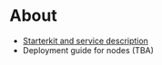 # About

 * [Starterkit and service description](https://github.com/GenomicDataInfrastructure/starter-kit?tab=readme-ov-file#readme)
 * Deployment guide for nodes (TBA)
